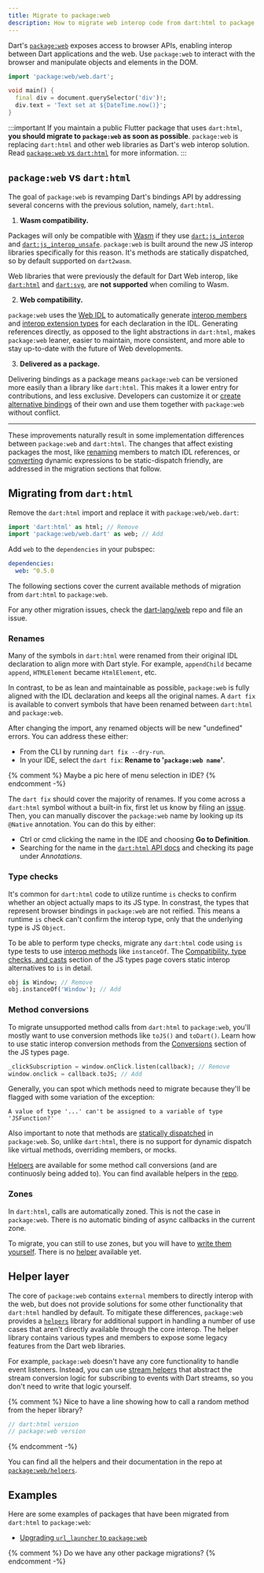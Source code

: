```yaml
---
title: Migrate to package:web
description: How to migrate web interop code from dart:html to package:web.
---
```


Dart's [`package:web`][] exposes access to browser APIs,
enabling interop between Dart applications and the web.
Use `package:web` to interact with the browser and
manipulate objects and elements in the DOM.

```dart
import 'package:web/web.dart';

void main() {
  final div = document.querySelector('div')!;
  div.text = 'Text set at ${DateTime.now()}';
}
```

:::important
If you maintain a public Flutter package that uses `dart:html`,
**you should migrate to `package:web` as soon as possible**.
`package:web` is replacing `dart:html` and other web libraries
as Dart's web interop solution.
Read [`package:web` vs `dart:html`](#packageweb-vs-darthtml)
for more information.
:::

## `package:web` vs `dart:html`

The goal of `package:web` is revamping Dart's bindings API
by addressing several concerns with the previous solution,
namely, `dart:html`.

1. **Wasm compatibility.**

Packages will only be compatible with [Wasm][]
if they use [`dart:js_interop`][] and [`dart:js_interop_unsafe`][].
`package:web` is built around the new JS interop libraries
specifically for this reason.
It's methods are statically dispatched,
so by default supported on `dart2wasm`.

Web libraries that were previously the default for Dart Web interop,
like [`dart:html`][html] and [`dart:svg`][svg],
are **not supported** when comiling to Wasm.

2. **Web compatibility.**

`package:web` uses the [Web IDL][idl] to automatically generate
[interop members][js] and [interop extension types][static]
for each declaration in the IDL.
Generating references directly,
as opposed to the light abstractions in `dart:html`,
makes `package:web` leaner, easier to maintain, more consistent,
and more able to stay up-to-date with the future of Web developments.

3. **Delivered as a package.**

Delivering bindings as a package means `package:web` can be versioned
more easily than a library like `dart:html`.
This makes it a lower entry for contributions,
and less exclusive. Developers can customize it
or [create alternative bindings][] of their own
and use them together with `package:web` without conflict. 

---

These improvements naturally result in some
implementation differences between `package:web` and `dart:html`.
The changes that affect existing packages the most,
like [renaming](#renames) members to match IDL references, or
[converting](#type-checks) dynamic expressions
to be static-dispatch friendly,
are addressed in the migration sections that follow. 

## Migrating from `dart:html`

Remove the `dart:html` import and replace it with `package:web/web.dart`:

```dart
import 'dart:html' as html; // Remove
import 'package:web/web.dart' as web; // Add
```

Add `web` to the `dependencies` in your pubspec:

```yaml
dependencies:
  web: ^0.5.0
```

The following sections cover the current available methods of migration
from `dart:html` to `package:web`.

For any other migration issues, check the [dart-lang/web][] repo and file an issue.

### Renames

Many of the symbols in `dart:html` were renamed from
their original IDL declaration to align more with Dart style.
For example, `appendChild` became `append`,
`HTMLElement` became `HtmlElement`, etc.

In contrast, to be as lean and maintainable as possible,
`package:web` is fully aligned with the IDL declaration
and keeps all the original names.
A `dart fix` is available to convert symbols that have been renamed
between `dart:html` and `package:web`. 

After changing the import, any renamed objects will be new "undefined" errors.
You can address these either:
- From the CLI by running `dart fix --dry-run`.
- In your IDE, select the `dart fix`: **Rename to '`package:web name`'**.

{% comment %}
Maybe a pic here of menu selection in IDE?
{% endcomment -%}

The `dart fix` should cover the majority of renames.
If you come across a `dart:html` symbol without a built-in fix,
first let us know by filing an [issue][].
Then, you can manually discover the `package:web` name
by looking up its `@Native` annotation.
You can do this by either:

- Ctrl or cmd clicking the name in the IDE and choosing **Go to Definition**.
- Searching for the name in the [`dart:html` API docs][html] 
  and checking its page under *Annotations*.

### Type checks

It's common for `dart:html` code to utilize runtime `is` checks
to confirm whether an object actually maps to its JS type.
In constrast, the types that represent browser bindings in `package:web`
are not reified. This means a runtime `is` check can't confirm the interop type,
only that the underlying type is JS `Object`.

To be able to perform type checks, migrate any `dart:html` code
using `is` type tests to use [interop methods][] like `instanceOf`.
The [Compatibility, type checks, and casts][]
section of the JS types page covers static interop alternatives to `is`
in detail.

```dart
obj is Window; // Remove
obj.instanceOf('Window'); // Add
```

### Method conversions

To migrate unsupported method calls from `dart:html` to `package:web`,
you'll mostly want to use conversion methods like `toJS()` and `toDart()`.
Learn how to use static interop conversion methods from the [Conversions][]
section of the JS types page.

```dart
_clickSubscription = window.onClick.listen(callback); // Remove
window.onclick = callback.toJS; // Add
```

Generally, you can spot which methods need to migrate because they'll be flagged 
with some variation of the exception:

```plaintext
A value of type '...' can't be assigned to a variable of type 'JSFunction?'
```

Also important to note that methods are [statically dispatched][static]
in `package:web`. So, unlike `dart:html`, there is no support for
dynamic dispatch like virtual methods, overriding members, or mocks.

[Helpers](#helper-layer) are available for some method call conversions
(and are continuosly being added to). You can find available helpers in the
[repo][helpers].

### Zones

In `dart:html`, calls are automatically zoned.
This is not the case in `package:web`. There is no
automatic binding of async callbacks in the current zone.

To migrate, you can still to use zones,
but you will have to [write them yourself][zones].
There is no [helper](#helper-layer) available yet.

## Helper layer

The core of `package:web` contains `external` members
to directly interop with the web,
but does not provide solutions for some other
functionality that `dart:html` handled by default.
To mitigate these differences,
`package:web` provides a [`helpers`][helpers] library
for additional support in handling a number of use cases
that aren't directly available through the core interop.
The helper library contains various types and members
to expose some legacy features from the Dart web libraries.

For example, `package:web` doesn't have any core functionality to handle
event listeners. Instead, you can use
[stream helpers][] that abstract the stream conversion logic
for subscribing to events with Dart streams,
so you don't need to write that logic yourself.

{% comment %}
Nice to have a line showing how to call a random method from the heper library?
```dart
// dart:html version
// package:web version
```
{% endcomment -%}

You can find all the helpers and their documentation in the repo 
at [`package:web/helpers`][helpers].

## Examples

Here are some examples of packages that have been migrated from `dart:html`
to `package:web`:

- [Upgrading `url_launcher` to `package:web`][]

{% comment %}
Do we have any other package migrations?
{% endcomment -%}

[`package:web`]: {{site.pub-pkg}}/web
[Wasm]: https://github.com/dart-lang/sdk/blob/main/pkg/dart2wasm/README.md
[html]: {{site.dart-api}}/{{site.sdkInfo.channel}}/dart-html/dart-html-library.html
[svg]: {{site.dart-api}}/{{site.sdkInfo.channel}}/dart-svg/dart-svg-library.html
[`dart:js_interop`]: {{site.dart-api}}/{{site.sdkInfo.channel}}/dart-js_interop/dart-js_interop-library.html
[`dart:js_interop_unsafe`]: {{site.dart-api}}/{{site.sdkInfo.channel}}/dart-js_interop_unsafe/dart-js_interop_unsafe-library.html
[idl]: https://www.npmjs.com/package/@webref/idl
[js]: /interop/js-interop
[dart-lang/web]: https://github.com/dart-lang/web
[issue]: https://github.com/dart-lang/web/issues/new
[helpers]: https://github.com/dart-lang/web/tree/main/lib/src/helpers
[zones]: /articles/archive/zones
[Conversions]: /interop/js-interop/js-types#conversions
[interop methods]: {{site.dart-api}}/{{site.sdkInfo.channel}}/dart-js_interop/JSAnyUtilityExtension.html#instance-methods
[create alternative bindings]: https://github.com/dart-lang/web/blob/main/tool/generator/README.md
[Compatibility, type checks, and casts]: /interop/js-interop/js-types#compatibility-type-checks-and-casts
[pub-helpers]: {{site.pub-pkg}}/web
[Upgrading `url_launcher` to `package:web`]: https://github.com/flutter/packages/compare/main...johnpryan:wasm/url-launcher
[stream helpers]: https://github.com/dart-lang/web/blob/main/lib/src/helpers/events/streams.dart
[static]: /language/extension-types